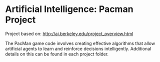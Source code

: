 # Artificial Intelligence: Pacman Project

Project based on: http://ai.berkeley.edu/project_overview.html

The PacMan game code involves creating effective algorithms that allow artificial agents to learn and reinforce decisions intelligently. Additional details on this can be found in each project folder.
